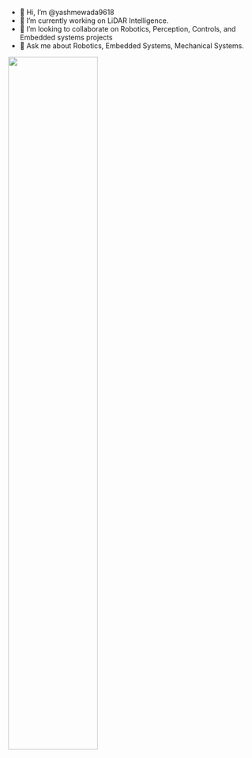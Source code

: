 - 👋 Hi, I’m @yashmewada9618
- 🔭 I’m currently working on LiDAR Intelligence.
- 👯 I’m looking to collaborate on Robotics, Perception, Controls, and Embedded systems projects
- 💬 Ask me about Robotics, Embedded Systems, Mechanical Systems.


<img src="https://i.imgur.com/qI1Jfyl.gif"  width="60%"/>
<!---
yashmewada9618/yashmewada9618 is a ✨ special ✨ repository because its `README.md` (this file) appears on your GitHub profile.
You can click the Preview link to take a look at your changes.
--->
